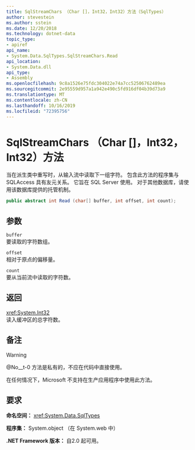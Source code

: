 ```yaml
---
title: SqlStreamChars （Char []，Int32，Int32）方法（SqlTypes）
author: stevestein
ms.author: sstein
ms.date: 12/20/2018
ms.technology: dotnet-data
topic_type:
- apiref
api_name:
- System.Data.SqlTypes.SqlStreamChars.Read
api_location:
- System.Data.dll
api_type:
- Assembly
ms.openlocfilehash: 9c8a1526e75fdc304022e74a7cc52506762489ea
ms.sourcegitcommit: 2e95559d957a1a942e490c5fd916df04b39d73a9
ms.translationtype: MT
ms.contentlocale: zh-CN
ms.lasthandoff: 10/16/2019
ms.locfileid: "72395756"
---
```

# <a name="sqlstreamcharsreadchar-int32-int32-method"></a>SqlStreamChars （Char []，Int32，Int32）方法

当在派生类中重写时，从输入流中读取下一组字符。 包含此方法的程序集与 SQLAccess 具有友元关系。 它旨在 SQL Server 使用。 对于其他数据库，请使用该数据库提供的托管机制。

```csharp
public abstract int Read (char[] buffer, int offset, int count);
```

## <a name="parameters"></a>参数

`buffer`\
要读取的字符数组。

`offset`\
相对于原点的偏移量。

`count`\
要从当前流中读取的字符数。

## <a name="returns"></a>返回

<xref:System.Int32>\
读入缓冲区的总字符数。

## <a name="remarks"></a>备注

> [!WARNING]
> @No__t-0 方法是私有的，不应在代码中直接使用。
>
> 在任何情况下，Microsoft 不支持在生产应用程序中使用此方法。

## <a name="requirements"></a>要求

**命名空间：** <xref:System.Data.SqlTypes>

**程序集：** System.object （在 System.web 中）

**.NET Framework 版本：** 自2.0 起可用。
